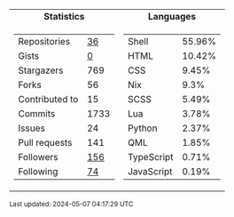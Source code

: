 
<table>
  <tr align="center">
    <td><b>Statistics</b></td>
    <td><b>Languages</b></td>
  </tr>
  <tr valign="top">
    <td>
      <table>
        <tr><td>Repositories</td><td><a href="https://github.com/Ruixi-rebirth?tab=repositories">36</a></td></tr>
        <tr><td>Gists</td><td><a href="https://gist.github.com/Ruixi-rebirth">0</a></td></tr>
        <tr><td>Stargazers</td><td>769</td></tr>
        <tr><td>Forks</td><td>56</td></tr>
        <tr><td>Contributed to</td><td>15</td></tr>
        <tr><td>Commits</td><td>1733</td></tr>
        <tr><td>Issues</td><td>24</td></tr>
        <tr><td>Pull requests</td><td>141</td></tr>
        <tr><td>Followers</td><td><a href="https://github.com/Ruixi-rebirth?tab=followers">156</a></td></tr>
        <tr><td>Following</td><td><a href="https://github.com/Ruixi-rebirth?tab=following">74</a></td></tr>
      </table>
    </td>
    <td>
      <table>
        <tr><td>Shell</td><td>55.96%</td></tr>
<tr><td>HTML</td><td>10.42%</td></tr>
<tr><td>CSS</td><td>9.45%</td></tr>
<tr><td>Nix</td><td>9.3%</td></tr>
<tr><td>SCSS</td><td>5.49%</td></tr>
<tr><td>Lua</td><td>3.78%</td></tr>
<tr><td>Python</td><td>2.37%</td></tr>
<tr><td>QML</td><td>1.85%</td></tr>
<tr><td>TypeScript</td><td>0.71%</td></tr>
<tr><td>JavaScript</td><td>0.19%</td></tr>
      </table>
    </td>
  </tr>
</table>

<sub>Last updated: 2024-05-07 04:17:29 UTC</sub>
